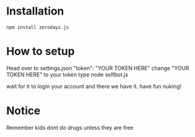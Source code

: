 # Installation
`npm install zerodayz.js`

# How to setup
Head over to settings.json
"token": "YOUR TOKEN HERE"
change "YOUR TOKEN HERE" to your token
type node selfbot.js

wait for it to login your account
and there we have it. have fun nuking!

# Notice
Remember kids dont do drugs unless they are free

